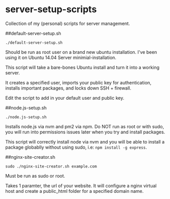 server-setup-scripts
====================

Collection of my (personal) scripts for server management.

##default-server-setup.sh

`./default-server-setup.sh`

Should be run as root user on a brand new ubuntu installation. I've been using it on Ubuntu 14.04 Server minimial-installation.

This script will take a bare-bones Ubuntu install and turn it into a working server.

It creates a specified user, imports your public key for authentication, installs important packages, and locks down SSH + firewall.

Edit the script to add in your default user and public key.


##node.js-setup.sh

`./node.js-setup.sh`

Installs node.js via nvm and pm2 via npm. Do NOT run as root or with sudo, you will run into permissions issues later when you try and install packages.

This script will correctly install node via nvm and you will be able to install a package globablly without using sudo, i.e: `npm install -g express`.


##nginx-site-creator.sh

`sudo ./nginx-site-creator.sh example.com`

Must be run as sudo or root.

Takes 1 paramter, the url of your website. It will configure a nginx virtual host and create a public_html folder for a specified domain name.
